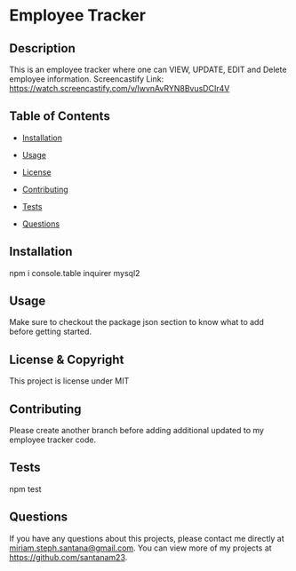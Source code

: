 # Employee Tracker
  
  ## Description 
  This is an employee tracker where one can VIEW, UPDATE, EDIT and Delete employee information. Screencastify Link: https://watch.screencastify.com/v/IwvnAvRYN8BvusDCIr4V
  ## Table of Contents
  * [Installation](#installation)

  * [Usage](#usage)

  * [License](#license)

  * [Contributing](#contributing)

  * [Tests](#tests)
  
  * [Questions](#questions)
  
  ## Installation 
  npm i console.table inquirer mysql2

  ## Usage 
  Make sure to checkout the package json section to know what to add before getting started.

  ## License & Copyright
  This project is license under MIT

  ## Contributing 
  Please create another branch before adding additional updated to my employee tracker code.

  ## Tests
  npm test
  
  ## Questions
  If you have any questions about this projects, please contact me directly at miriam.steph.santana@gmail.com. You can view more of my projects at https://github.com/santanam23.
  
